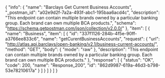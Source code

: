 {
  "info": {
    "name": "Barclays Get Current Business Accounts",
    "_postman_id": "a02e9d2f-7a2a-493f-abc1-195baa6acd4c",
    "description": "This endpoint can contain multiple brands owned by a particular banking group. Each brand can own multiple BCA products.",
    "schema": "https://schema.getpostman.com/json/collection/v2.0.0/"
  },
  "item": [
    {
      "name": "Business",
      "item": [
        {
          "id": "337f1126-284b-4f5e-90ff-a3766ee833c6",
          "name": "getCurentBusinessAccounts",
          "request": {
            "url": "http://atlas.api.barclays/open-banking/v2.1/business-current-accounts/",
            "method": "GET",
            "body": {
              "mode": "raw"
            },
            "description": "This endpoint can contain multiple brands owned by a particular banking group. Each brand can own multiple BCA products."
          },
          "response": [
            {
              "status": "OK",
              "code": 200,
              "name": "Response_200",
              "id": "862d9987-619a-46d3-b798-53e78210617a"
            }
          ]
        }
      ]
    }
  ]
}